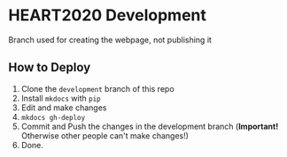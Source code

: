 # HEART2020 Development

Branch used for creating the webpage, not publishing it

## How to Deploy

1. Clone the `development` branch of this repo
2. Install `mkdocs` with `pip`
3. Edit and make changes
4. `mkdocs gh-deploy`
5. Commit and Push the changes in the development branch (**Important!** Otherwise other people can't make changes!)
6. Done.
